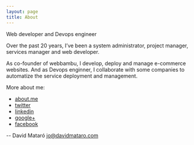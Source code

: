 ```yaml
---
layout: page
title: About
---
```


<p class="message">
  Web developer and Devops engineer
</p>

Over the past 20 years, I’ve been a system administrator, project manager, services manager and web developer.

As co-founder of webbambu, I develop, deploy and manage e-commerce websites. And as Devops enginner, I collaborate with some companies to automatize the service deployment and management.

More about me:

* [about.me](http://about.me/davidmataro)
* [twitter](http://twitter.com/davidmataro)
* [linkedin](http://www.linkedin.com/profile/view?id=5335549&trk=tab_pro)
* [google+](http://profiles.google.com/dmataro)
* [facebook](http://www.facebook.com/profile.php?id=1290704005)


--
David Mataró
jo@davidmataro.com
